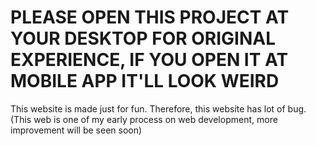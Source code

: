 # PLEASE OPEN THIS PROJECT AT YOUR DESKTOP FOR ORIGINAL EXPERIENCE, IF YOU OPEN IT AT MOBILE APP IT'LL LOOK WEIRD
This website is made just for fun. 
Therefore, this website has lot of bug.
(This web is one of my early process on web development, more improvement will be seen soon)
